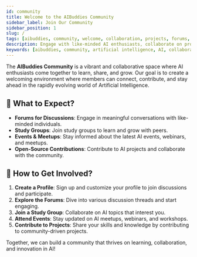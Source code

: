 ```yaml
---
id: community
title: Welcome to the AIBuddies Community
sidebar_label: Join Our Community
sidebar_position: 1
slug: /
tags: [aibuddies, community, welcome, collaboration, projects, forums, discussions, hackathons, webinars, meetups, open-source, research, events, showcase]
description: Engage with like-minded AI enthusiasts, collaborate on projects, and stay updated with the latest trends in the AI world.
keywords: [aibuddies, community, artificial intelligence, AI, collaboration, projects, forums, discussions, hackathons, webinars, meetups, open-source, research, events, showcase]
---
```


The **AIBuddies Community** is a vibrant and collaborative space where AI enthusiasts come together to learn, share, and grow. Our goal is to create a welcoming environment where members can connect, contribute, and stay ahead in the rapidly evolving world of Artificial Intelligence.

## 🌟 What to Expect?

- **Forums for Discussions**: Engage in meaningful conversations with like-minded individuals.
- **Study Groups**: Join study groups to learn and grow with peers.
- **Events & Meetups**: Stay informed about the latest AI events, webinars, and meetups.
- **Open-Source Contributions**: Contribute to AI projects and collaborate with the community.

## 🤝 How to Get Involved?

1. **Create a Profile**: Sign up and customize your profile to join discussions and participate.
2. **Explore the Forums**: Dive into various discussion threads and start engaging.
3. **Join a Study Group**: Collaborate on AI topics that interest you.
4. **Attend Events**: Stay updated on AI meetups, webinars, and workshops.
5. **Contribute to Projects**: Share your skills and knowledge by contributing to community-driven projects.

Together, we can build a community that thrives on learning, collaboration, and innovation in AI!
